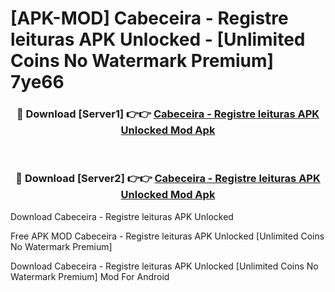 # [APK-MOD] Cabeceira - Registre leituras APK Unlocked - [Unlimited Coins No Watermark Premium] 7ye66



<div align="center">
<h3>🔴 Download [Server1] 👉👉 <a href="https://momento.my/?title=Cabeceira_-_Registre_leituras_APK_Unlocked">Cabeceira - Registre leituras APK Unlocked Mod Apk</a></h3><br>

<h3>🔴 Download [Server2] 👉👉 <a href="https://momento.my/?title=Cabeceira_-_Registre_leituras_APK_Unlocked">Cabeceira - Registre leituras APK Unlocked Mod Apk</a></h3>
</div>



Download Cabeceira - Registre leituras APK Unlocked 

Free APK MOD Cabeceira - Registre leituras APK Unlocked [Unlimited Coins No Watermark Premium]

Download Cabeceira - Registre leituras APK Unlocked [Unlimited Coins No Watermark Premium] Mod For Android
